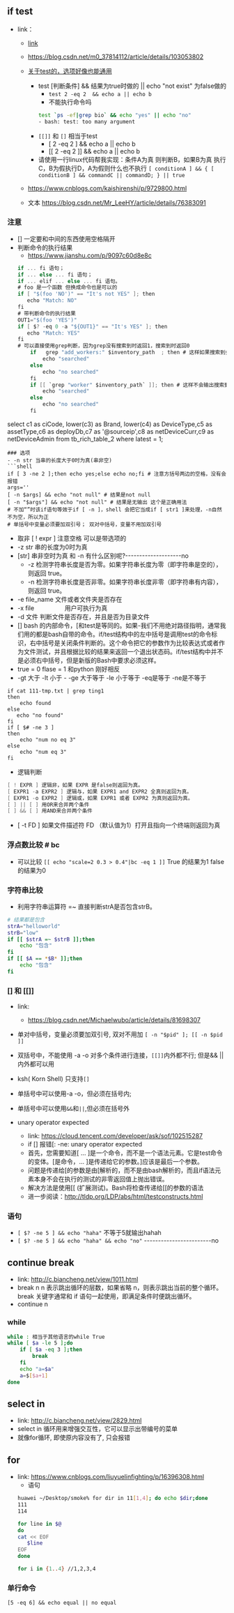 ## if test
- link：
  - [link](https://blog.csdn.net/qq_37960324/article/details/83145412)
  - https://blog.csdn.net/m0_37814112/article/details/103053802
  - [关于test的，选项好像也能通用](https://www.cnblogs.com/shaoshao/p/6809580.html)
      - test [判断条件]  && 结果为true时做的 || echo "not exist" 为false做的
         - `test 2 -eq 2  && echo a || echo b`
         - 不能执行命令吗
         ```sh
         test `ps -ef|grep bio` && echo "yes" || echo "no"
         - bash: test: too many argument
         ```
      - `[[]]` 和 `[]` 相当于test
         - [ 2 -eq 2 ] && echo a || echo b
         - [[ 2 -eq 2 ]] && echo a || echo b
      - 请使用一行linux代码帮我实现：条件A为真  则判断B，如果B为真 执行C，B为假执行D，A为假则什么也不执行
      `[ conditionA ] && { [ conditionB ] && commandC || commandD; } || true`

  - https://www.cnblogs.com/kaishirenshi/p/9729800.html
  - 文本 https://blog.csdn.net/Mr_LeeHY/article/details/76383091
### 注意
- [] 一定要和中间的东西使用空格隔开
- 判断命令的执行结果
   - https://www.jianshu.com/p/9097c60d8e8c
   ```cs
   if ... fi 语句；
   if ... else ... fi 语句；
   if ... elif ... else ... fi 语句。
   # foo 是一个函数 但换成命令也是可以的
   if [ "$(foo 'NO')" == "It's not YES" ]; then
      echo "Match: NO"
   fi
   # 带判断命令的执行结果
   OUT1="$(foo 'YES')"
   if [ $? -eq 0 -a "${OUT1}" == "It's YES" ]; then
      echo "Match: YES"
   fi
   # 可以直接使用grep判断，因为grep没有搜索到时返回1，搜索到时返回0
       if   grep "add_workers:" $inventory_path  ; then # 这样如果搜索到会输出搜索结果
           echo "searched"
       else
           echo "no searched"
       fi
       if [[ `grep "worker" $inventory_path` ]]; then # 这样不会输出搜索到的结果 一个单括号也可以的
           echo "searched"
       else
           echo "no searched"
       fi
select c1 as ciCode, lower(c3) as Brand, lower(c4) as DeviceType,c5 as assetType,c6 as deployDb,c7 as '@sourceip',c8 as netDeviceCurr,c9 as netDeviceAdmin from tb_rich_table_2 where latest = 1;
   ```
### 选项
- -n str 当串的长度大于0时为真(串非空)
  ```shell
  if [ 3 -ne 2 ];then echo yes;else echo no;fi # 注意方括号两边的空格，没有会报错
  args=''
  [ -n $args] && echo "not null" # 结果是not null
  [ -n "$args"] && echo "not null" # 结果是无输出 这个是正确用法
  # 不加“”时该if语句等效于if [ -n ]，shell 会把它当成if [ str1 ]来处理，-n自然不为空，所以为正
  # 单括号中变量必须要加双引号； 双对中括号，变量不用加双引号
  ```
- 取非 [ ! expr ] 注意空格 可以是带选项的
- -z str 串的长度为0时为真 
- [str] 串非空时为真 和 -n 有什么区别呢?--------------------no
  - -z 检测字符串长度是否为零。如果字符串长度为零（即字符串是空的），则返回 true。
  - -n 检测字符串长度是否非零。如果字符串长度非零（即字符串有内容），则返回 true。
- -e file_name 文件或者文件夹是否存在
- -x file　　　　　用户可执行为真 
- -d 文件 判断文件是否存在，并且是否为目录文件
- [] bash 的内部命令，[和test是等同的。如果-我们不用绝对路径指明，通常我们用的都是bash自带的命令。if/test结构中的左中括号是调用test的命令标识，右中括号是关闭条件判断的。这个命令把它的参数作为比较表达式或者作为文件测试，并且根据比较的结果来返回一个退出状态码。if/test结构中并不是必须右中括号，但是新版的Bash中要求必须这样。
- true = 0 flase = 1 和python 刚好相反
- -gt 大于 -lt 小于 -  -ge 大于等于 -le 小于等于 -eq是等于 -ne是不等于
```
if cat 111-tmp.txt | grep ting1
then
    echo found
else
   echo "no found"
fi
if [ $# -ne 3 ]
then
    echo "num no eq 3"
else
    echo "num eq 3"
fi
```
- 逻辑判断
```cs
[ ! EXPR ] 逻辑非，如果 EXPR 是false则返回为真。
[ EXPR1 -a EXPR2 ] 逻辑与，如果 EXPR1 and EXPR2 全真则返回为真。
[ EXPR1 -o EXPR2 ] 逻辑或，如果 EXPR1 或者 EXPR2 为真则返回为真。
[ ] || [ ] 用OR来合并两个条件
[ ] && [ ] 用AND来合并两个条件
```
- [ -t FD ] 如果文件描述符 FD （默认值为1）打开且指向一个终端则返回为真

### 浮点数比较 # bc
- 可以比较 `[[ echo "scale=2 0.3 > 0.4"|bc -eq 1 ]]` True 的结果为1 false的结果为0

### 字符串比较
- 利用字符串运算符 =~ 直接判断strA是否包含strB。
```sh
# 结果都是包含
strA="helloworld"
strB="low"
if [[ $strA =~ $strB ]];then
    echo "包含"
fi
if [[ $A == *$B* ]];then
    echo "包含"
fi

```

### [] 和 [[]]
- link:
   - https://blog.csdn.net/Michaelwubo/article/details/81698307
- 单对中括号，变量必须要加双引号, 双对不用加 `[ -n "$pid" ]; [[ -n $pid ]] `
- 双括号中，不能使用 -a -o 对多个条件进行连接，`[[]]`内外都不行; 但是&& || 内外都可以用
- ksh( Korn Shell) 只支持`[]`
- 单括号中可以使用-a -o，但必须在括号内;
- 单括号中可以使用`&&`和`||`,但必须在括号外

- unary operator expected 
   - link: https://cloud.tencent.com/developer/ask/sof/102515287
   - if [] 报错[: -ne: unary operator expected
   - 首先，您需要知道[ ... ]是一个命令，而不是一个语法元素。它是test命令的变体。[是命令，... ]是传递给它的参数。]应该是最后一个参数。
   - 问题是传递给[的参数是由[解析的，而不是由bash解析的，而且if语法元素本身不会在执行的测试的非零返回值上抛出错误。
   - 解决方法是使用[[ (扩展测试)。Bash将检查传递给[[的参数的语法
   - 进一步阅读：http://tldp.org/LDP/abs/html/testconstructs.html

### 语句
   - `[ $? -ne 5 ] && echo "haha"` 不等于5就输出hahah
   - `[ $? -ne 5 ] && echo "haha" && echo "no"` ------------------------no

## continue break
   - link: http://c.biancheng.net/view/1011.html
   - break n n 表示跳出循环的层数，如果省略 n，则表示跳出当前的整个循环。break 关键字通常和 if 语句一起使用，即满足条件时便跳出循环。
   - continue n 

### while
```sh
while : 相当于其他语言的while True
while [ $a -le 5 ];do
    if [ $a -eq 3 ];then
        break
    fi
    echo "a=$a"
    a=$[$a+1]
done
```

## select in
   - link: http://c.biancheng.net/view/2829.html
   - select in 循环用来增强交互性，它可以显示出带编号的菜单
   - 就像for循环, 即使原内容没有了, 只会报错

## for 
- link: https://www.cnblogs.com/liuyuelinfighting/p/16396308.html
   - 语句
   ```sh
   huawei ~/Desktop/smoke% for dir in 11[1,4]; do echo $dir;done
   111
   114

   for line in $@
   do
   cat << EOF
      $line
   EOF
   done

   for i in {1..4} //1,2,3,4
   ```

### 单行命令
```shell
[5 -eq 6] && echo equal || no equal
```